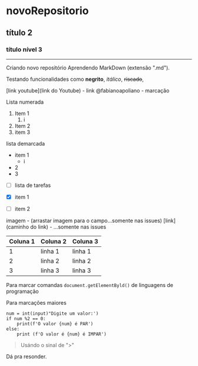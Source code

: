 # novoRepositorio
## título 2
### título nível 3
---
 Criando novo repositório
Aprendendo MarkDown (extensão ".md").

Testando funcionalidades como **negrito**, *itálico*, ~~riscado~~, 

[link youtube](link do Youtube) - link
@fabianoapoliano - marcação 

Lista numerada 
1. Item 1
   1. i
3. Item 2
4. item 3

lista demarcada
* item 1
   * i
* 2
* 3


- [ ] lista de tarefas
- [X] item 1
- [ ] item 2


imagem - (arrastar imagem para o campo...somente nas issues)
[link](caminho do link) - ...somente nas issues

Coluna 1 | Coluna 2 | Coluna 3
---|---|---
1 | linha 1 | linha 1 | linha 1
2 | linha 2 | linha 2 | linha 2
3 | linha 3 | linha 3 | linha 3


Para marcar comandas `document.getElementByld()` de linguagens de programação

Para marcações maiores 
```
num = int(input)"Digite um valor:')
if num %2 == 0:
    print(f'O valor {num} é PAR')
else:
    print (f'O valor é {num} é IMPAR')
```

> Usándo o sinal de ">"


Dá pra resonder. 








